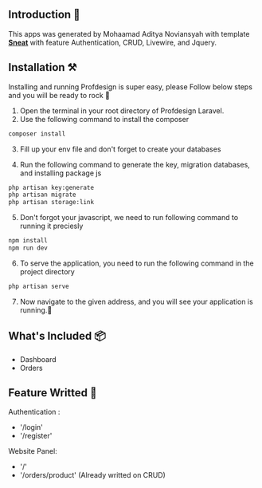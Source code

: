 <p align="center"></p>

## Introduction 🚀

This apps was generated by Mohaamad Aditya Noviansyah with template
[**Sneat**](https://themeselection.com/item/sneat-free-bootstrap-html-laravel-admin-template/) with feature Authentication, CRUD, Livewire, and Jquery.

## Installation ⚒️

Installing and running Profdesign is super easy, please Follow below steps and you will be ready to rock 🤘

1. Open the terminal in your root directory of Profdesign Laravel.
2. Use the following command to install the composer

```bash
composer install
```

3. Fill up your env file and don't forget to create your databases

4. Run the following command to generate the key, migration databases, and installing package js

```bash
php artisan key:generate
php artisan migrate
php artisan storage:link
```

5. Don't forgot your javascript, we need to run following command to running it preciesly

```bash
npm install
npm run dev
```

6. To serve the application, you need to run the following command in the project directory

```bash
php artisan serve
```

7. Now navigate to the given address, and you will see your application is running.🥳

## What's Included 📦

- Dashboard
- Orders

## Feature Writted 🎁

Authentication :

- '/login'
- '/register'

Website Panel:

- '/'
- '/orders/product' (Already writted on CRUD)
